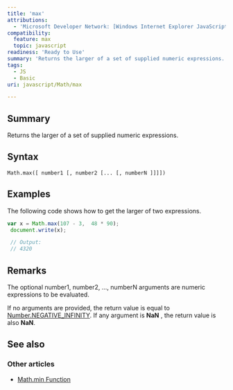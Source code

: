 ```yaml
---
title: 'max'
attributions:
  - 'Microsoft Developer Network: [Windows Internet Explorer JavaScript reference Article](http://msdn.microsoft.com/en-us/library/ie/yek4tbz0%28v=vs.94%29.aspx)'
compatibility:
  feature: max
  topic: javascript
readiness: 'Ready to Use'
summary: 'Returns the larger of a set of supplied numeric expressions.'
tags:
  - JS
  - Basic
uri: javascript/Math/max

---
```

## Summary

Returns the larger of a set of supplied numeric expressions.

## Syntax

    Math.max([ number1 [, number2 [... [, numberN ]]]])

## Examples

The following code shows how to get the larger of two expressions.

``` js
var x = Math.max(107 - 3,  48 * 90);
 document.write(x);

 // Output:
 // 4320
```

## Remarks

The optional number1, number2, ..., numberN arguments are numeric expressions to be evaluated.

If no arguments are provided, the return value is equal to [Number.NEGATIVE\_INFINITY](/javascript/Number/constants). If any argument is **NaN** , the return value is also **NaN**.

## See also

### Other articles

-   [Math.min Function](/javascript/Math/min)

